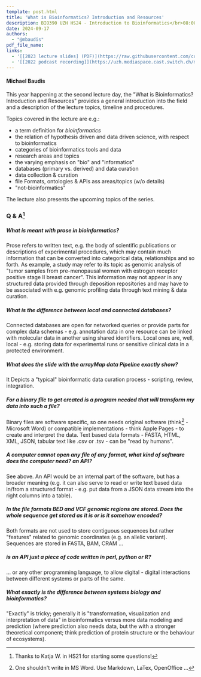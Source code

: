 ```yaml
---
template: post.html
title: 'What is Bioinformatics? Introduction and Resources'
description: BIO390 UZH HS24 - Introduction to Bioinformatics</br>08:00-09:45 @ UZH Irchel Y03-G-85
date: 2024-09-17
authors:
  - "@mbaudis"
pdf_file_name: 
links:
  - '[[2023 lecture slides] (PDF)](https://raw.githubusercontent.com/compbiozurich/UZH-BIO390/main/course-material/2023-09-26___Michael_Baudis__What_is_Bioinformatics__UZH-BIO390-lecture-02.pdf)'
  - '[[2022 podcast recording]](https://uzh.mediaspace.cast.switch.ch/media/Introduction+to+Bioinformatics+-+Day+01A+What+is+Bioinformatics/0_5hdrb7uk)'
---
```


#### Michael Baudis

This year happening at the second lecture day, the "What is Bioinformatics? Introduction
and Resources" provides a general introduction into the field and a description of the lecture topics, timeline and procedures.

Topics covered in the lecture are e.g.:

* a term definition for _bioinformatics_
* the relation of hypothesis driven and data driven science, with respect to bioinformatics
* categories of bioinformatics tools and data
* research areas and topics
* the varying emphasis on "bio" and "informatics"
* databases (primary vs. derived) and data curation
* data collection & curation
* file Formats, ontologies & APIs ass areas/topics (w/o details)
* "not-bioinformatics"

<!--more-->

The lecture also presents the upcoming topics of the series.

### Q & A[^1]

##### What is meant with prose in bioinformatics?

Prose refers to written text, e.g. the body of scientific publications or descriptions
of experimental procedures, which may contain much information that can be converted
into categorical data, relationships and so forth. As example, a study may refer to
its topic as genomic analysis of "tumor samples from pre-menopausal women with
estrogen receptor positive stage II breast cancer". This information may not appear
in any structured data provided through deposition repositories and may have to
be associated with e.g. genomic profiling data through text mining & data curation.

##### What is the difference between local and connected databases?

Connected databases are open for networked queries or provide parts for complex data
schemas - e.g. annotation data in one resource can be linked with molecular data
in another using shared identifiers. Local ones are, well, local - e.g. storing
data for experimental runs or sensitive clinical data in a protected environment.

##### What does the slide with the arrayMap data Pipeline exactly show?

It Depicts a "typical" bioinformatic data curation process - scripting, review, integration.

##### For a binary file to get created is a program needed that will transform my data into such a file?

Binary files are software specific, so one needs original software (think[^2] - Microsoft Word) or compatible implementations - think Apple Pages - to create and interpret the data. Text based data formats - FASTA, HTML, XML, JSON, tabular text like .csv or .tsv - can be "read by humans".

##### A computer cannot open any file of any format, what kind of software does the computer need? an API?

See above. An API would be an internal part of the software, but has a broader
meaning (e.g. it can also serve to read or write text based data in/from a
structured format - e.g. put data from a JSON data stream into the right columns
into a table).

##### In the file formats BED and VCF genomic regions are stored. Does the whole sequence get stored as it is or is it somehow encoded?

Both formats are not used to store contiguous sequences but rather "features" related
to genomic coordinates (e.g. an allelic variant). Sequences are stored in FASTA, BAM, CRAM ...

##### is an API just a piece of code written in perl, python or R?

... or any other programming language, to allow digital - digital interactions between
different systems or parts of the same.

##### What exactly is the difference between systems biology and bioinformatics?

"Exactly" is tricky; generally it is "transformation, visualization and interpretation of data"
in bioinformatics versus more data modeling and prediction (where prediction also
needs data, but the with a stronger theoretical component; think prediction of
protein structure or the behaviour of ecosystems).

[^1]: Thanks to Katja W. in HS21 for starting some questions!
[^2]: One shouldn't write in MS Word. Use Markdown, LaTex, OpenOffice ...
